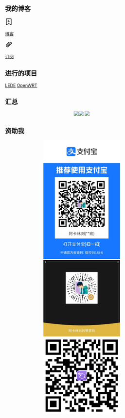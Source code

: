 ## 我的博客
<a href="https://www.akarinliu.com"><?xml version="1.0" encoding="UTF-8"?><svg width="24" height="24" viewBox="0 0 48 48" fill="none" xmlns="http://www.w3.org/2000/svg"><path d="M8 44L8 6C8 4.89543 8.89543 4 10 4H38C39.1046 4 40 4.89543 40 6V44L24 35.7273L8 44Z" fill="none" stroke="#333" stroke-width="4" stroke-linejoin="round"/><path d="M23.9497 13.9497L23.9497 25.9497" stroke="#333" stroke-width="4" stroke-linecap="round" stroke-linejoin="round"/><path d="M17.9497 19.9497L29.9497 19.9497" stroke="#333" stroke-width="4" stroke-linecap="round" stroke-linejoin="round"/></svg><p>博客</p></a>
<a href="https://www.akarinliu.com/feed"><?xml version="1.0" encoding="UTF-8"?><svg width="24" height="24" viewBox="0 0 48 48" fill="none" xmlns="http://www.w3.org/2000/svg"><path d="M24.7073 9.56521L9.85801 24.4145C6.34329 27.9292 6.34329 33.6277 9.85801 37.1424V37.1424C13.3727 40.6571 19.0712 40.6571 22.5859 37.1424L40.2636 19.4647C42.6067 17.1216 42.6067 13.3226 40.2636 10.9794V10.9794C37.9205 8.63628 34.1215 8.63628 31.7783 10.9794L14.1007 28.6571C12.9291 29.8287 12.9291 31.7282 14.1007 32.8997V32.8997C15.2722 34.0713 17.1717 34.0713 18.3433 32.8997L33.1925 18.0505" stroke="#333" stroke-width="4" stroke-linecap="round" stroke-linejoin="round"/></svg><p>订阅</p></a>
## 进行的项目 
[LEDE](https://github.com/AkarinLiu/lede.git)
[OpenWRT](https://github.com/AkarinLiu/openwrt.git)
<!---
AkarinLiu/AkarinLiu is a ✨ special ✨ repository because its `README.md` (this file) appears on your GitHub profile.
You can click the Preview link to take a look at your changes.
--->
## 汇总
<div align="center">
<img height="150px" src="https://github-readme-stats.vercel.app/api?username=AkarinLiu&hide_title=true&hide_border=true&show_icons=true&include_all_commits=true&line_height=21&bg_color=0,EC6C6C,FFD479,FFFC79,73FA79&theme=graywhite&locale=cn" /><img height="150px" src="https://github-readme-stats.vercel.app/api/top-langs/?username=AkarinLiu&hide_title=true&hide_border=true&layout=compact&bg_color=0,73FA79,73FDFF,D783FF&theme=graywhite&locale=cn" />
<img src="https://streak-stats.demolab.com/?user=AkarinLiu&locale=zh-cn&theme=dark&date_format=Y.n.j" />
</div>

## 资助我
<div align="center">

<img src="alipay.jpg" width=50%>
<img src="wechat.jpg" width=50%>
<a href="https://afdian.net/a/AkarinLiu"><img src="afdian.png" alt="爱发电" width=50%></a>
</div>
